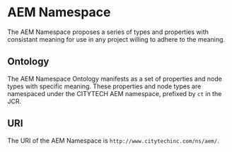 # AEM Namespace

The AEM Namespace proposes a series of types and properties with consistant meaning for use in any project willing to adhere to the meaning.  

## Ontology

The AEM Namespace Ontology manifests as a set of properties and node types with specific meaning.  These properties and 
node types are namespaced under the CITYTECH AEM namespace, prefixed by `ct` in the JCR.  

## URI

The URI of the AEM Namespace is `http://www.citytechinc.com/ns/aem/`. 
